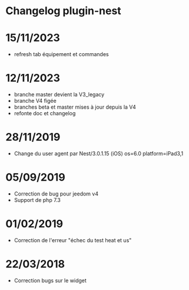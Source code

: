 # Changelog plugin-nest

# 15/11/2023

- refresh tab équipement et commandes
  
# 12/11/2023

- branche master devient la V3_legacy
- branche V4 figée
- branches beta et master mises à jour depuis la V4
- refonte doc et changelog

# 28/11/2019

- Change du user agent par Nest/3.0.1.15 (iOS) os=6.0 platform=iPad3,1

# 05/09/2019

- Correction de bug pour jeedom v4
- Support de php 7.3

# 01/02/2019

- Correction de l'erreur "échec du test heat et us"

# 22/03/2018

-  Correction bugs sur le widget
